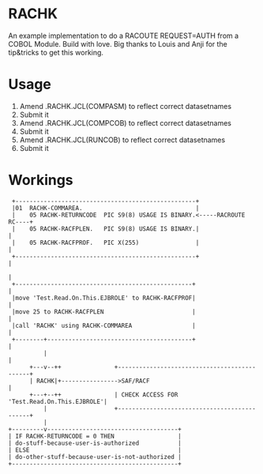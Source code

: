 # RACHK
An example implementation to do a RACOUTE REQUEST=AUTH from a COBOL Module.
Build with love. Big thanks to Louis and Anji for the tip&tricks to get this
working.

# Usage 
1. Amend .RACHK.JCL(COMPASM) to reflect correct datasetnames
2. Submit it
3. Amend .RACHK.JCL(COMPCOB) to reflect correct datasetnames
4. Submit it
5. Amend .RACHK.JCL(RUNCOB) to reflect correct datasetnames
6. Submit it

# Workings

```
 +---------------------------------------------------+                                                   
 |01  RACHK-COMMAREA.                                |                                                   
 |    05 RACHK-RETURNCODE  PIC S9(8) USAGE IS BINARY.<-----RACROUTE RC----+  
 |    05 RACHK-RACFPLEN.   PIC S9(8) USAGE IS BINARY.|                    |  
 |    05 RACHK-RACFPROF.   PIC X(255)                |                    |
 +---------------------------------------------------+                    |  
                                                                          |  
 +--------------------------------------------------+                     |  
 |move 'Test.Read.On.This.EJBROLE' to RACHK-RACFPROF|                     |  
 |move 25 to RACHK-RACFPLEN                         |                     |  
 |call 'RACHK' using RACHK-COMMAREA                 |                     |  
 +--------+-----------------------------------------+                     |  
          |                                                               |  
      +---v--++               +---------------------------------------------+
      | RACHK|+---------------->SAF/RACF                                    |
      +---+--++               | CHECK ACCESS FOR 'Test.Read.On.This.EJBROLE'|
          |                   +---------------------------------------------+
          |                                                                  
+---------v-------------------------------------+                            
| IF RACHK-RETURNCODE = 0 THEN                  |                            
| do-stuff-because-user-is-authorized           |                            
| ELSE                                          |                            
| do-other-stuff-because-user-is-not-authorized |                            
+-----------------------------------------------+
```
